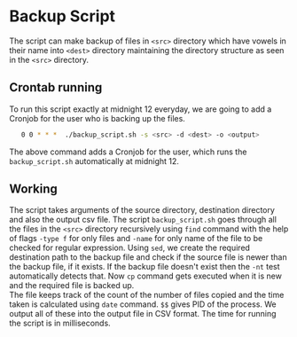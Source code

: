 # Backup Script 

The script can make backup of files in ```<src>``` directory which have vowels in their name into ```<dest>``` directory maintaining the directory structure as seen in the ```<src>``` directory.    

## Crontab running

To run this script exactly at midnight 12 everyday, we are going to add a Cronjob for the user who is backing up the files. 
```bash
   0 0 * * *  ./backup_script.sh -s <src> -d <dest> -o <output>
```
The above command adds a Cronjob for the user, which runs the ```backup_script.sh``` automatically at midnight 12.  

## Working
The script takes arguments of the source directory, destination directory and also the output csv file. The script ```backup_script.sh``` goes through all the files in the ```<src>``` directory recursively using ```find``` command with the help of flags ```-type f``` for only files and ```-name``` for only name of the file to be checked for regular expression. Using ```sed```, we create the required destination path to the backup file and check if the source file is newer than the backup file, if it exists. If the backup file doesn't exist then the ```-nt``` test automatically detects that. Now  ```cp``` command gets executed when it is new and the required file is backed up.  
The file keeps track of the count of the number of files copied and the time taken is calculated using ```date``` command. ```$$``` gives PID of the process. We output all of these into the output file in CSV format. The time for running the script is in milliseconds. 
